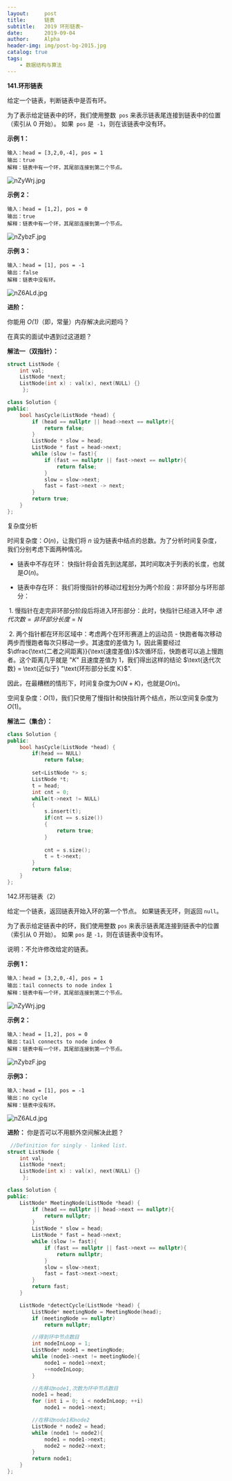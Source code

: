 ```yaml
---
layout:     post
title:      链表
subtitle:   2019 环形链表~ 
date:       2019-09-04
author:     Alpha
header-img: img/post-bg-2015.jpg
catalog: true
tags:
    - 数据结构与算法
---
```




**141.环形链表**

给定一个链表，判断链表中是否有环。

为了表示给定链表中的环，我们使用整数` pos` 来表示链表尾连接到链表中的位置（索引从 0 开始）。 如果` pos` 是` -1`，则在该链表中没有环。

**示例 1：**

```
输入：head = [3,2,0,-4], pos = 1
输出：true
解释：链表中有一个环，其尾部连接到第二个节点。
```

![nZyWrj.jpg](https://s2.ax1x.com/2019/09/04/nZyWrj.jpg)

**示例 2：**

```
输入：head = [1,2], pos = 0
输出：true
解释：链表中有一个环，其尾部连接到第一个节点。
```

![nZybzF.jpg](https://s2.ax1x.com/2019/09/04/nZybzF.jpg)

**示例 3：**

```
输入：head = [1], pos = -1
输出：false
解释：链表中没有环。
```

![nZ6ALd.jpg](https://s2.ax1x.com/2019/09/04/nZ6ALd.jpg)

**进阶：**

你能用 *O(1)*（即，常量）内存解决此问题吗？

在真实的面试中遇到过这道题？

**解法一（双指针）：**

```C++
struct ListNode {
	int val;
	ListNode *next;
	ListNode(int x) : val(x), next(NULL) {}
	 };
```

```C++
class Solution {
public:
	bool hasCycle(ListNode *head) {
		if (head == nullptr || head->next == nullptr){
			return false;
		}
		ListNode * slow = head;
		ListNode * fast = head->next;
		while (slow != fast){
			if (fast == nullptr || fast->next == nullptr){
				return false;
			}
			slow = slow->next;
			fast = fast->next -> next;
		}
		return true; 
	}
};
```

复杂度分析

时间复杂度：$O(n)$，让我们将 $n$ 设为链表中结点的总数。为了分析时间复杂度，我们分别考虑下面两种情况。

- 链表中不存在环：
  快指针将会首先到达尾部，其时间取决于列表的长度，也就是$O(n)$。

- 链表中存在环：
  我们将慢指针的移动过程划分为两个阶段：非环部分与环形部分：

​       1. 慢指针在走完非环部分阶段后将进入环形部分：此时，快指针已经进入环中 $迭代次数 = 非环部分长度 = N$

​       2. 两个指针都在环形区域中：考虑两个在环形赛道上的运动员 - 快跑者每次移动两步而慢跑者每次只移动一步。其速度的差值为 1，因此需要经过 $\dfrac{\text{二者之间距离}}{\text{速度差值}}$次循环后，快跑者可以追上慢跑者。这个距离几乎就是 "$K$" 且速度差值为 1，我们得出这样的结论 $\text{迭代次数} = \text{近似于} "\text{环形部分长度 K}$".

因此，在最糟糕的情形下，时间复杂度为$O(N+K)$，也就是$O(n)$。

空间复杂度：$O(1)$，我们只使用了慢指针和快指针两个结点，所以空间复杂度为 $O(1)$。

**解法二（集合）：**

```C++
class Solution {
public:
    bool hasCycle(ListNode *head) {
        if(head == NULL)
            return false;
        
        set<ListNode *> s;
        ListNode *t;
        t = head;
        int cnt = 0;
        while(t->next != NULL)
        {
            s.insert(t);
            if(cnt == s.size())
            {
                return true;
            }
            
            cnt = s.size();
            t = t->next;
        }
        return false;
    }
};
```



142.环形链表（2）

给定一个链表，返回链表开始入环的第一个节点。 如果链表无环，则返回 `null`。

为了表示给定链表中的环，我们使用整数 `pos` 来表示链表尾连接到链表中的位置（索引从 0 开始）。 如果 `pos` 是 `-1`，则在该链表中没有环。

说明：不允许修改给定的链表。

**示例 1：**

```
输入：head = [3,2,0,-4], pos = 1
输出：tail connects to node index 1
解释：链表中有一个环，其尾部连接到第二个节点。
```

![nZyWrj.jpg](https://s2.ax1x.com/2019/09/04/nZyWrj.jpg)

**示例 2：**

```
输入：head = [1,2], pos = 0
输出：tail connects to node index 0
解释：链表中有一个环，其尾部连接到第一个节点。
```

![nZybzF.jpg](https://s2.ax1x.com/2019/09/04/nZybzF.jpg)

**示例3：**

```
输入：head = [1], pos = -1
输出：no cycle
解释：链表中没有环。
```

![nZ6ALd.jpg](https://s2.ax1x.com/2019/09/04/nZ6ALd.jpg)

**进阶：**
你是否可以不用额外空间解决此题？

```C++
 //Definition for singly - linked list.
struct ListNode {
	int val;
	ListNode *next;
	ListNode(int x) : val(x), next(NULL) {}
	 };
```

```C++
class Solution {
public:
	ListNode* MeetingNode(ListNode *head) {
		if (head == nullptr || head->next == nullptr){
			return nullptr;
		}
		ListNode * slow = head;
		ListNode * fast = head->next;
		while (slow != fast){
			if (fast == nullptr || fast->next == nullptr){
				return nullptr;
			}
			slow = slow->next;
			fast = fast->next->next;
		}
		return fast;
	}

	ListNode *detectCycle(ListNode *head) {
		ListNode* meetingNode = MeetingNode(head);
		if (meetingNode == nullptr)
			return nullptr;

		//得到环中节点数目
		int nodeInLoop = 1;
		ListNode* node1 = meetingNode;
		while (node1->next != meetingNode){
			node1 = node1->next;
			++nodeInLoop;
		}

		//先移动node1,次数为环中节点数目
		node1 = head;
		for (int i = 0; i < nodeInLoop; ++i)
			node1 = node1->next;

		//在移动node1和node2
		ListNode * node2 = head;
		while (node1 != node2){
			node1 = node1->next;
			node2 = node2->next;
		}
		return node1;
	}
};
```

